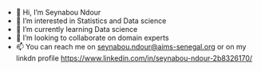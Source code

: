 - 👋 Hi, I’m Seynabou Ndour
- 👀 I’m interested in Statistics and Data science
- 🌱 I’m currently learning Data science
- 💞️ I’m looking to collaborate on domain experts
- 📫 You can reach me on seynabou.ndour@aims-senegal.org or on my linkdn profile https://www.linkedin.com/in/seynabou-ndour-2b8326170/

<!---
nabzina/nabzina is a ✨ special ✨ repository because its `README.md` (this file) appears on your GitHub profile.
You can click the Preview link to take a look at your changes.
--->
